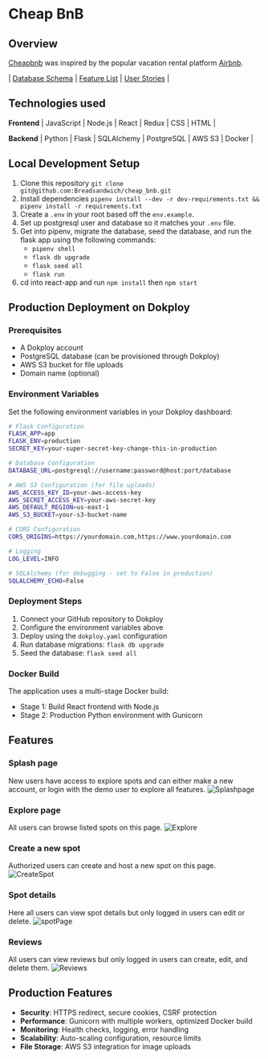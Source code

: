 # Cheap BnB

## Overview
[Cheapbnb](https://cheap-bnb.herokuapp.com/) was inspired by the popular vacation rental platform [Airbnb](https://www.airbnb.com/).

| [Database Schema](https://github.com/Breadsandwich/cheap_bnb/wiki/Database-Schema) | [Feature List](https://github.com/Breadsandwich/cheap_bnb/wiki/Feature-List) | [User Stories](https://github.com/Breadsandwich/cheap_bnb/wiki/User-Stories) |

## Technologies used
**Frontend**
| JavaScript | Node.js | React | Redux | CSS | HTML |

**Backend**
| Python | Flask | SQLAlchemy | PostgreSQL | AWS S3 | Docker |

## Local Development Setup
1. Clone this repository `git clone git@github.com:Breadsandwich/cheap_bnb.git`
2. Install dependencies  `pipenv install --dev -r dev-requirements.txt && pipenv install -r requirements.txt`
3. Create a `.env` in your root based off the `env.example`.
4. Set up postgresql user and database so it matches your `.env` file.
5. Get into pipenv, migrate the database, seed the database, and run the flask app using the following commands:
   * `pipenv shell`
   * `flask db upgrade`
   * `flask seed all`
   * `flask run`
6. cd into react-app and run `npm install` then `npm start`

## Production Deployment on Dokploy

### Prerequisites
- A Dokploy account
- PostgreSQL database (can be provisioned through Dokploy)
- AWS S3 bucket for file uploads
- Domain name (optional)

### Environment Variables
Set the following environment variables in your Dokploy dashboard:

```bash
# Flask Configuration
FLASK_APP=app
FLASK_ENV=production
SECRET_KEY=your-super-secret-key-change-this-in-production

# Database Configuration
DATABASE_URL=postgresql://username:password@host:port/database

# AWS S3 Configuration (for file uploads)
AWS_ACCESS_KEY_ID=your-aws-access-key
AWS_SECRET_ACCESS_KEY=your-aws-secret-key
AWS_DEFAULT_REGION=us-east-1
AWS_S3_BUCKET=your-s3-bucket-name

# CORS Configuration
CORS_ORIGINS=https://yourdomain.com,https://www.yourdomain.com

# Logging
LOG_LEVEL=INFO

# SQLAlchemy (for debugging - set to False in production)
SQLALCHEMY_ECHO=False
```

### Deployment Steps
1. Connect your GitHub repository to Dokploy
2. Configure the environment variables above
3. Deploy using the `dokploy.yaml` configuration
4. Run database migrations: `flask db upgrade`
5. Seed the database: `flask seed all`

### Docker Build
The application uses a multi-stage Docker build:
- Stage 1: Build React frontend with Node.js
- Stage 2: Production Python environment with Gunicorn

## Features
### Splash page
New users have access to explore spots and can either make a new account, or login with the demo user to explore all features.
![Splashpage](./images/homepage.PNG)

### Explore page
All users can browse listed spots on this page.
![Explore](./images/explorePage.PNG)

### Create a new spot
Authorized users can create and host a new spot on this page.
![CreateSpot](./images/spotForm.PNG)

### Spot details
Here all users can view spot details but only logged in users can edit or delete.
![spotPage](./images/spotPage.PNG)

### Reviews
All users can view reviews but only logged in users can create, edit, and delete them.
![Reviews](./images/reviewSection.PNG)

## Production Features
- **Security**: HTTPS redirect, secure cookies, CSRF protection
- **Performance**: Gunicorn with multiple workers, optimized Docker build
- **Monitoring**: Health checks, logging, error handling
- **Scalability**: Auto-scaling configuration, resource limits
- **File Storage**: AWS S3 integration for image uploads
